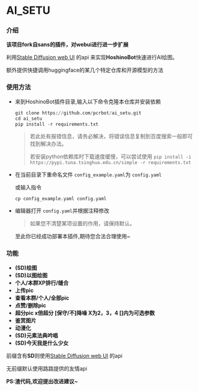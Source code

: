 # AI_SETU

### **介绍**
**该项目fork自sans的插件，对webui进行进一步扩展**  


利用[Stable Diffusion web UI](https://github.com/AUTOMATIC1111/stable-diffusion-webui) 的api 来实现**HoshinoBot**快速进行AI绘图。

额外提供快捷调用huggingface的某几个特定仓库和开源模型的方法

### 使用方法

- 来到HoshinoBot插件目录,输入以下命令克隆本仓库并安装依赖

  ```python
  git clone https://github.com/pcrbot/ai_setu.git
  cd ai_setu
  pip install -r requirements.txt
  ```

  > 若此处有报错信息，请务必解决，将错误信息复制到百度搜索一般即可找到解决办法。
  >
  > 若安装python依赖库时下载速度缓慢，可以尝试使用 `pip install -i https://pypi.tuna.tsinghua.edu.cn/simple -r requirements.txt`
  >
- 在当前目录下重命名文件 `config_example.yaml`为 `config.yaml`

  或输入指令

  ```
  cp config_example.yaml config.yaml
  ```
- 编辑器打开 `config.yaml`并根据注释修改

  > 如果您不清楚某项设置的作用，请保持默认。
  >

    至此你已经成功部署本插件,期待您合法合理使用~

### 功能

* **(SD)绘图**
* **(SD)以图绘图**
* **个人/本群XP排行/缝合**
* **上传pic**
* **查看本群/个人/全部pic**
* **点赞/删除pic**
* **超分pic x倍超分 [保守/不]降噪   X为2，3，4   []内为可选参数**
* **鉴赏图片**
* **动漫化**
* **(SD)元素法典吟唱**
* **(SD)今天我是什么少女**

前缀含有**SD**则使用[Stable Diffusion web UI](https://github.com/AUTOMATIC1111/stable-diffusion-webui) 的api

无前缀默认使用路路提供的友情api

**PS:渣代码,欢迎提出改进建议~**
